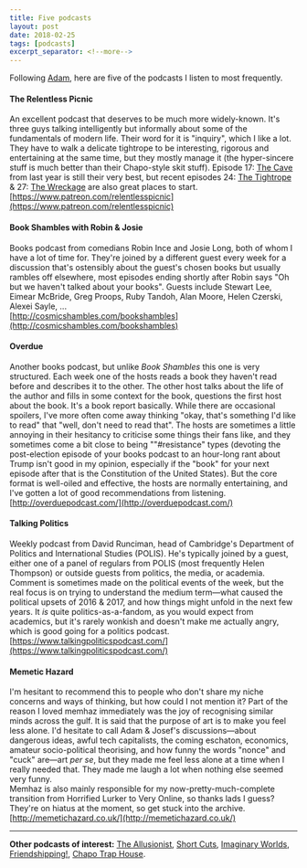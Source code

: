 ```yaml
---
title: Five podcasts
layout: post
date: 2018-02-25
tags: [podcasts]
excerpt_separator: <!--more-->
---
```


Following [Adam](https://englebright.co.uk/ten-podcasts/), here are five of the podcasts I listen to most frequently.
<!--more-->
#### The Relentless Picnic
An excellent podcast that deserves to be much more widely-known. It's three guys talking intelligently but informally about some of the fundamentals of modern life. Their word for it is "inquiry", which I like a lot. They have to walk a delicate tightrope to be interesting, rigorous and entertaining at the same time, but they mostly manage it (the hyper-sincere stuff is much better than their Chapo-style skit stuff). Episode 17: [The Cave](https://soundcloud.com/relentless-picnic/ep-17-the-cave) from last year is still their very best, but recent episodes 24: [The Tightrope](https://soundcloud.com/relentless-picnic/ep-24-the-tightrope) & 27: [The Wreckage](https://soundcloud.com/relentless-picnic/ep-27-the-wreckage) are also great places to start.  
[https://www.patreon.com/relentlesspicnic](https://www.patreon.com/relentlesspicnic)

#### Book Shambles with Robin & Josie
Books podcast from comedians Robin Ince and Josie Long, both of whom I have a lot of time for. They're joined by a different guest every week for a discussion that's ostensibly about the guest's chosen books but usually rambles off elsewhere, most episodes ending shortly after Robin says "Oh but we haven't talked about your books". Guests include Stewart Lee, Eimear McBride, Greg Proops, Ruby Tandoh, Alan Moore, Helen Czerski, Alexei Sayle, ...  
[http://cosmicshambles.com/bookshambles](http://cosmicshambles.com/bookshambles)

#### Overdue
Another books podcast, but unlike *Book Shambles* this one is very structured. Each week one of the hosts reads a book they haven't read before and describes it to the other. The other host talks about the life of the author and fills in some context for the book, questions the first host about the book. It's a book report basically. While there are occasional spoilers, I've more often come away thinking "okay, that's something I'd like to read" that "well, don't need to read that". The hosts are sometimes a little annoying in their hesitancy to criticise some things their fans like, and they sometimes come a bit close to being ""#resistance" types (devoting the post-election episode of your books podcast to an hour-long rant about Trump isn't good in my opinion, especially if the "book" for your next episode after that is the Constitution of the United States). But the core format is well-oiled and effective, the hosts are normally entertaining, and I've gotten a lot of good recommendations from listening.  
[http://overduepodcast.com/](http://overduepodcast.com/)

#### Talking Politics
Weekly podcast from David Runciman, head of Cambridge's Department of Politics and International Studies (POLIS). He's typically joined by a guest, either one of a panel of regulars from POLIS (most frequently Helen Thompson) or outside guests from politics, the media, or academia. Comment is sometimes made on the political events of the week, but the real focus is on trying to understand the medium term&mdash;what caused the political upsets of 2016 & 2017, and how things might unfold in the next few years. It *is* quite politics-as-a-fandom, as you would expect from academics, but it's rarely wonkish and doesn't make me actually angry, which is good going for a politics podcast.  
[https://www.talkingpoliticspodcast.com/](https://www.talkingpoliticspodcast.com/)

#### Memetic Hazard
I'm hesitant to recommend this to people who don't share my niche concerns and ways of thinking, but how could I not mention it? Part of the reason I loved memhaz immediately was the joy of recognising similar minds across the gulf. It is said that the purpose of art is to make you feel less alone. I'd hesitate to call Adam & Josef's discussions&mdash;about dangerous ideas, awful tech capitalists, the coming eschaton, economics, amateur socio-political theorising, and how funny the words "nonce" and "cuck" are&mdash;art *per se*, but they made me feel less alone at a time when I really needed that. They made me laugh a lot when nothing else seemed very funny.  
Memhaz is also mainly responsible for my now-pretty-much-complete transition from Horrified Lurker to Very Online, so thanks lads I guess?  
They're on hiatus at the moment, so get stuck into the archive.  
[http://memetichazard.co.uk/](http://memetichazard.co.uk/)

<hr>

**Other podcasts of interest:** [The Allusionist](https://www.theallusionist.org/), [Short Cuts](https://www.bbc.co.uk/programmes/b01mk3f8/episodes/downloads), [Imaginary Worlds](https://www.imaginaryworldspodcast.org/), [Friendshipping!](https://friendshipping.simplecast.fm/), [Chapo Trap House](http://www.chapotraphouse.com/).
